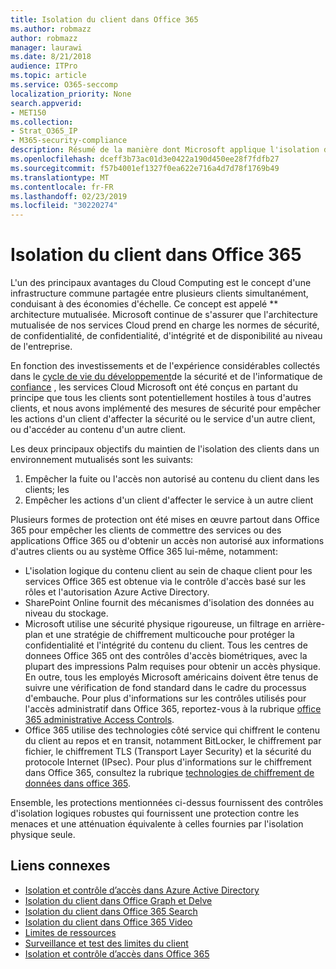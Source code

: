 ```yaml
---
title: Isolation du client dans Office 365
ms.author: robmazz
author: robmazz
manager: laurawi
ms.date: 8/21/2018
audience: ITPro
ms.topic: article
ms.service: O365-seccomp
localization_priority: None
search.appverid:
- MET150
ms.collection:
- Strat_O365_IP
- M365-security-compliance
description: Résumé de la manière dont Microsoft applique l'isolation du client pour Office 365.
ms.openlocfilehash: dceff3b73ac01d3e0422a190d450ee28f7fdfb27
ms.sourcegitcommit: f57b4001ef1327f0ea622e716a4d7d78f1769b49
ms.translationtype: MT
ms.contentlocale: fr-FR
ms.lasthandoff: 02/23/2019
ms.locfileid: "30220274"
---
```

# <a name="tenant-isolation-in-office-365"></a>Isolation du client dans Office 365

L'un des principaux avantages du Cloud Computing est le concept d'une infrastructure commune partagée entre plusieurs clients simultanément, conduisant à des économies d'échelle. Ce concept est appelé ** architecture mutualisée. Microsoft continue de s'assurer que l'architecture mutualisée de nos services Cloud prend en charge les normes de sécurité, de confidentialité, de confidentialité, d'intégrité et de disponibilité au niveau de l'entreprise.

En fonction des investissements et de l'expérience considérables collectés dans le [cycle de vie du développement](http://www.microsoft.com/security/sdl/default.aspx)de la sécurité et de l'informatique de [confiance](https://www.microsoft.com/en-us/twc/default.aspx) , les services Cloud Microsoft ont été conçus en partant du principe que tous les clients sont potentiellement hostiles à tous d'autres clients, et nous avons implémenté des mesures de sécurité pour empêcher les actions d'un client d'affecter la sécurité ou le service d'un autre client, ou d'accéder au contenu d'un autre client.

Les deux principaux objectifs du maintien de l'isolation des clients dans un environnement mutualisés sont les suivants:
1.  Empêcher la fuite ou l'accès non autorisé au contenu du client dans les clients; les
2.  Empêcher les actions d'un client d'affecter le service à un autre client

Plusieurs formes de protection ont été mises en œuvre partout dans Office 365 pour empêcher les clients de commettre des services ou des applications Office 365 ou d'obtenir un accès non autorisé aux informations d'autres clients ou au système Office 365 lui-même, notamment:
- L'isolation logique du contenu client au sein de chaque client pour les services Office 365 est obtenue via le contrôle d'accès basé sur les rôles et l'autorisation Azure Active Directory.
- SharePoint Online fournit des mécanismes d'isolation des données au niveau du stockage.
- Microsoft utilise une sécurité physique rigoureuse, un filtrage en arrière-plan et une stratégie de chiffrement multicouche pour protéger la confidentialité et l'intégrité du contenu du client. Tous les centres de donnees Office 365 ont des contrôles d'accès biométriques, avec la plupart des impressions Palm requises pour obtenir un accès physique. En outre, tous les employés Microsoft américains doivent être tenus de suivre une vérification de fond standard dans le cadre du processus d'embauche. Pour plus d'informations sur les contrôles utilisés pour l'accès administratif dans Office 365, reportez-vous à la rubrique [office 365 administrative Access Controls](office-365-administrative-access-controls-overview.md).
- Office 365 utilise des technologies côté service qui chiffrent le contenu du client au repos et en transit, notamment BitLocker, le chiffrement par fichier, le chiffrement TLS (Transport Layer Security) et la sécurité du protocole Internet (IPsec). Pour plus d'informations sur le chiffrement dans Office 365, consultez la rubrique [technologies de chiffrement de données dans office 365](office-365-encryption-in-the-microsoft-cloud-overview.md).

Ensemble, les protections mentionnées ci-dessus fournissent des contrôles d'isolation logiques robustes qui fournissent une protection contre les menaces et une atténuation équivalente à celles fournies par l'isolation physique seule.

## <a name="related-links"></a>Liens connexes
- [Isolation et contrôle d’accès dans Azure Active Directory](office-365-isolation-in-azure-active-directory.md)
- [Isolation du client dans Office Graph et Delve](office-365-isolation-in-graph-and-delve.md)
- [Isolation du client dans Office 365 Search](office-365-isolation-in-office-365-search.md)
- [Isolation du client dans Office 365 Video](office-365-isolation-in-office-365-video.md)
- [Limites de ressources](office-365-resource-limits.md)
- [Surveillance et test des limites du client](office-365-monitoring-and-testing.md)
- [Isolation et contrôle d’accès dans Office 365](office-365-isolation-in-office-365.md)